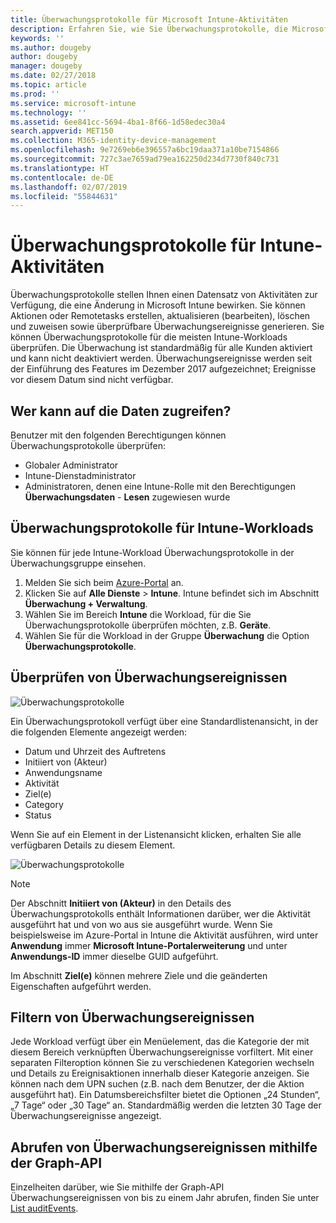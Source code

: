 ```yaml
---
title: Überwachungsprotokolle für Microsoft Intune-Aktivitäten
description: Erfahren Sie, wie Sie Überwachungsprotokolle, die Microsoft Intune-Aktivitäten erfassen, überprüfen können.
keywords: ''
ms.author: dougeby
author: dougeby
manager: dougeby
ms.date: 02/27/2018
ms.topic: article
ms.prod: ''
ms.service: microsoft-intune
ms.technology: ''
ms.assetid: 6ee841cc-5694-4ba1-8f66-1d58edec30a4
search.appverid: MET150
ms.collection: M365-identity-device-management
ms.openlocfilehash: 9e7269eb6e396557a6bc19daa371a10be7154866
ms.sourcegitcommit: 727c3ae7659ad79ea162250d234d7730f840c731
ms.translationtype: HT
ms.contentlocale: de-DE
ms.lasthandoff: 02/07/2019
ms.locfileid: "55844631"
---
```

# <a name="audit-logs-for-intune-activities"></a>Überwachungsprotokolle für Intune-Aktivitäten
Überwachungsprotokolle stellen Ihnen einen Datensatz von Aktivitäten zur Verfügung, die eine Änderung in Microsoft Intune bewirken. Sie können Aktionen oder Remotetasks erstellen, aktualisieren (bearbeiten), löschen und zuweisen sowie überprüfbare Überwachungsereignisse generieren. Sie können Überwachungsprotokolle für die meisten Intune-Workloads überprüfen. Die Überwachung ist standardmäßig für alle Kunden aktiviert und kann nicht deaktiviert werden. Überwachungsereignisse werden seit der Einführung des Features im Dezember 2017 aufgezeichnet; Ereignisse vor diesem Datum sind nicht verfügbar.

## <a name="who-can-access-the-data"></a>Wer kann auf die Daten zugreifen?
Benutzer mit den folgenden Berechtigungen können Überwachungsprotokolle überprüfen:
- Globaler Administrator
- Intune-Dienstadministrator
- Administratoren, denen eine Intune-Rolle mit den Berechtigungen **Überwachungsdaten** - **Lesen** zugewiesen wurde

## <a name="audit-logs-for-intune-workloads"></a>Überwachungsprotokolle für Intune-Workloads
Sie können für jede Intune-Workload Überwachungsprotokolle in der Überwachungsgruppe einsehen.  
1. Melden Sie sich beim [Azure-Portal](https://portal.azure.com) an.
2. Klicken Sie auf **Alle Dienste** > **Intune**. Intune befindet sich im Abschnitt **Überwachung + Verwaltung**.
3. Wählen Sie im Bereich **Intune** die Workload, für die Sie Überwachungsprotokolle überprüfen möchten, z.B. **Geräte**.
4. Wählen Sie für die Workload in der Gruppe **Überwachung** die Option **Überwachungsprotokolle**.

## <a name="review-audit-events"></a>Überprüfen von Überwachungsereignissen
![Überwachungsprotokolle](./media/monitor-audit-logs.png "Audit logs")

Ein Überwachungsprotokoll verfügt über eine Standardlistenansicht, in der die folgenden Elemente angezeigt werden:    

- Datum und Uhrzeit des Auftretens
- Initiiert von (Akteur)
- Anwendungsname
- Aktivität
- Ziel(e)
- Category
- Status

Wenn Sie auf ein Element in der Listenansicht klicken, erhalten Sie alle verfügbaren Details zu diesem Element.

![Überwachungsprotokolle](./media/monitor-audit-log-detail.png "Audit logs")

> [!Note]    
> Der Abschnitt **Initiiert von (Akteur)** in den Details des Überwachungsprotokolls enthält Informationen darüber, wer die Aktivität ausgeführt hat und von wo aus sie ausgeführt wurde. Wenn Sie beispielsweise im Azure-Portal in Intune die Aktivität ausführen, wird unter **Anwendung** immer **Microsoft Intune-Portalerweiterung** und unter **Anwendungs-ID** immer dieselbe GUID aufgeführt. 
>    
> Im Abschnitt **Ziel(e)** können mehrere Ziele und die geänderten Eigenschaften aufgeführt werden.  


## <a name="filter-audit-events"></a>Filtern von Überwachungsereignissen
Jede Workload verfügt über ein Menüelement, das die Kategorie der mit diesem Bereich verknüpften Überwachungsereignisse vorfiltert. Mit einer separaten Filteroption können Sie zu verschiedenen Kategorien wechseln und Details zu Ereignisaktionen innerhalb dieser Kategorie anzeigen. Sie können nach dem UPN suchen (z.B. nach dem Benutzer, der die Aktion ausgeführt hat). Ein Datumsbereichsfilter bietet die Optionen „24 Stunden“, „7 Tage“ oder „30 Tage“ an. Standardmäßig werden die letzten 30 Tage der Überwachungsereignisse angezeigt.

## <a name="use-graph-api-to-retrieve-audit-events"></a>Abrufen von Überwachungsereignissen mithilfe der Graph-API
Einzelheiten darüber, wie Sie mithilfe der Graph-API Überwachungsereignissen von bis zu einem Jahr abrufen, finden Sie unter [List auditEvents](https://developer.microsoft.com/en-us/graph/docs/api-reference/beta/api/intune_auditing_auditevent_list).
